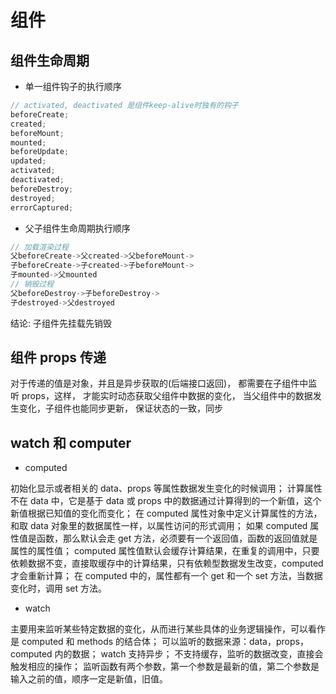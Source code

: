 # 组件

## 组件生命周期

- 单一组件钩子的执行顺序

```js
// activated, deactivated 是组件keep-alive时独有的钩子
beforeCreate;
created;
beforeMount;
mounted;
beforeUpdate;
updated;
activated;
deactivated;
beforeDestroy;
destroyed;
errorCaptured;
```

- 父子组件生命周期执行顺序

```js
// 加载渲染过程
父beforeCreate->父created->父beforeMount->
子beforeCreate->子created->子beforeMount->
子mounted->父mounted
// 销毁过程
父beforeDestroy->子beforeDestroy->
子destroyed->父destroyed
```

结论: 子组件先挂载先销毁

## 组件 props 传递

对于传递的值是对象，并且是异步获取的(后端接口返回)，
都需要在子组件中监听 props，这样，
才能实时动态获取父组件中数据的变化，
当父组件中的数据发生变化，子组件也能同步更新，
保证状态的一致，同步

## watch 和 computer

- computed

初始化显示或者相关的 data、props 等属性数据发生变化的时候调用；
计算属性不在 data 中，它是基于 data 或 props 中的数据通过计算得到的一个新值，这个新值根据已知值的变化而变化；
在 computed 属性对象中定义计算属性的方法，和取 data 对象里的数据属性一样，以属性访问的形式调用；
如果 computed 属性值是函数，那么默认会走 get 方法，必须要有一个返回值，函数的返回值就是属性的属性值；
computed 属性值默认会缓存计算结果，在重复的调用中，只要依赖数据不变，直接取缓存中的计算结果，只有依赖型数据发生改变，computed 才会重新计算；
在 computed 中的，属性都有一个 get 和一个 set 方法，当数据变化时，调用 set 方法。

- watch

主要用来监听某些特定数据的变化，从而进行某些具体的业务逻辑操作，可以看作是 computed 和 methods 的结合体；
可以监听的数据来源：data，props，computed 内的数据；
watch 支持异步；
不支持缓存，监听的数据改变，直接会触发相应的操作；
监听函数有两个参数，第一个参数是最新的值，第二个参数是输入之前的值，顺序一定是新值，旧值。



